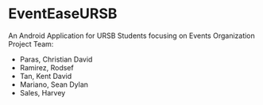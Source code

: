 # EventEaseURSB

An Android Application for URSB Students focusing on Events Organization <br>
Project Team:
- Paras, Christian David
- Ramirez, Rodsef
- Tan, Kent David
- Mariano, Sean Dylan
- Sales, Harvey
